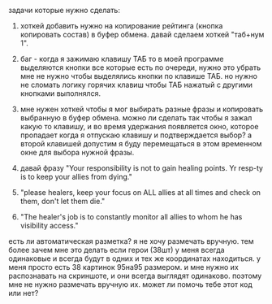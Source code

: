 задачи которые нужно сделать:



1. хоткей добавить нужно на копирование рейтинга (кнопка копировать состав) в буфер обмена. давай сделаем хоткей "таб+нум 1".
2. баг - когда я зажимаю клавишу ТАБ то в моей программе выделяются кнопки все которые есть по очереди, нужно это убрать мне не нужно чтобы выделялись кнопки по клавише ТАБ. но нужно не сломать логику горячих клавиш чтобы ТАБ нажатый с другими кнопками выполнялся.






7. мне нужен хоткей чтобы я мог выбирать разные фразы и копировать выбранную в буфер обмена. можно ли сделать так чтобы я зажал какую то клавишу, и во время удержания появляется окно, которое пропадает когда я отпускаю клавишу и подтверждается выбор? а второй клавишей допустим я буду перемещаться в этом временном окне для выбора нужной фразы.
8. давай фразу "Your responsibility is not to gain healing points. Yr resp-ty is to keep your allies from dying."
8. "please healers, keep your focus on ALL allies at all times and check on them, don't let them die."
9. "The healer's job is to constantly monitor all allies to whom he has visibility access."




есть ли автоматическая разметка? я не хочу размечать вручную. тем более зачем мне это делать если герои (38шт) у меня всегда одинаковые и всегда будут в одних и тех же координатах находиться.
у меня просто есть 38 картинок 95на95 размером. и мне нужно их распознавать на скриншоте, и они всегда выглядят одинаково. поэтому мне не нужно размечать вручную их.
может ли помочь тебе этот код или нет?
   